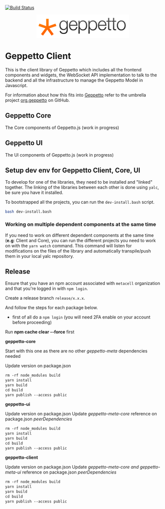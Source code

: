 [![Build Status](https://travis-ci.org/openworm/org.geppetto.frontend.png?branch=master)](https://travis-ci.org/openworm/org.geppetto.frontend)

<p align="center">
  <img src="https://github.com/tarelli/bucket/blob/master/geppetto%20logo.png?raw=true" alt="Geppetto logo"/>
</p>

# Geppetto Client

This is the client library of Geppetto which includes all the frontend components and widgets, the WebSocket API implementation to talk to the backend and all the infrastructure to manage the Geppetto Model in Javascript.

For information about how this fits into [Geppetto](http://www.geppetto.org/) refer to the umbrella project [org.geppetto](https://github.com/openworm/org.geppetto) on GitHub.

## Geppetto Core

The Core components of Geppetto.js (work in progress)

## Geppetto UI

The UI components of Geppetto.js (work in progress)

## Setup dev env for Geppetto Client, Core, UI

To develop for one of the libraries, they need to be installed and "linked" together.
The linking of the libraries between each other is done using `yalc`, be sure you have it installed.

To bootstrapped all the projects, you can run the `dev-install.bash` script.

```bash
bash dev-install.bash
```

### Working on multiple dependent components at the same time

If you need to work on different dependent components at the same time (__e.g__: Client and Core), you can run the different projects you need to work on with the `yarn watch` command.
This command will listen for modifications on the files of the library and automatically transpile/push them in your local yalc repository.


## Release

Ensure that you have an npm account associated with `metacell` organization and that you're logged in with `npm login`.

Create a release branch `release/x.x.x`.

And follow the steps for each package below.

* first of all do a `npm login` (you will need 2FA enable on your account before proceeding)

Run **npm cache clear --force** first

**geppetto-core**

Start with this one as there are no other *geppetto-meta* dependencies needed

Update version on package.json

```
rm -rf node_modules build
yarn install
yarn build
cd build
yarn publish --access public
```

**geppetto-ui**

Update version on package.json
Update *geppetto-meta-core* reference on package.json *peerDependencies*

```
rm -rf node_modules build
yarn install
yarn build
cd build
yarn publish --access public
```

**geppetto-client**

Update version on package.json
Update *geppetto-meta-core and geppetto-meta-ui* reference on package.json *peerDependencies*

```
rm -rf node_modules build
yarn install
yarn build
cd build
yarn publish --access public
```
